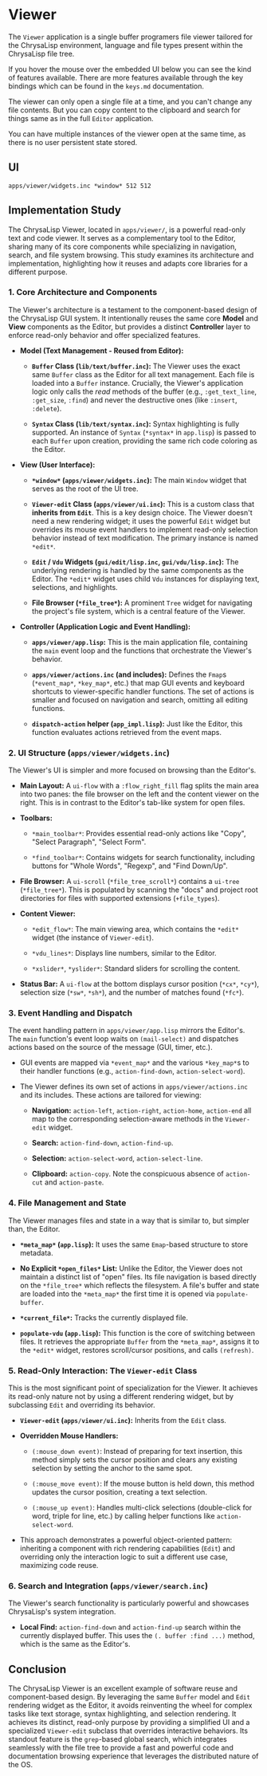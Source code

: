 # Viewer

The `Viewer` application is a single buffer programers file viewer tailored for
the ChrysaLisp environment, language and file types present within the
ChrysaLisp file tree.

If you hover the mouse over the embedded UI below you can see the kind of
features available. There are more features available through the key bindings
which can be found in the `keys.md` documentation.

The viewer can only open a single file at a time, and you can't change any file
contents. But you can copy content to the clipboard and search for things same
as in the full `Editor` application.

You can have multiple instances of the viewer open at the same time, as there
is no user persistent state stored.

## UI

```widget
apps/viewer/widgets.inc *window* 512 512
```

## Implementation Study

The ChrysaLisp Viewer, located in `apps/viewer/`, is a powerful read-only text
and code viewer. It serves as a complementary tool to the Editor, sharing many
of its core components while specializing in navigation, search, and file system
browsing. This study examines its architecture and implementation, highlighting
how it reuses and adapts core libraries for a different purpose.

### 1. Core Architecture and Components

The Viewer's architecture is a testament to the component-based design of the
ChrysaLisp GUI system. It intentionally reuses the same core **Model** and
**View** components as the Editor, but provides a distinct **Controller** layer
to enforce read-only behavior and offer specialized features.

*   **Model (Text Management - Reused from Editor):**

    * **`Buffer` Class (`lib/text/buffer.inc`):** The Viewer uses the exact same
        `Buffer` class as the Editor for all text management. Each file is
        loaded into a `Buffer` instance. Crucially, the Viewer's application
        logic only calls the *read* methods of the buffer (e.g.,
        `:get_text_line`, `:get_size`, `:find`) and never the destructive ones
        (like `:insert`, `:delete`).

    * **`Syntax` Class (`lib/text/syntax.inc`):** Syntax highlighting is fully
        supported. An instance of `Syntax` (`*syntax*` in `app.lisp`) is passed
        to each `Buffer` upon creation, providing the same rich code coloring as
        the Editor.

*   **View (User Interface):**

    * **`*window*` (`apps/viewer/widgets.inc`):** The main `Window` widget that
        serves as the root of the UI tree.

    * **`Viewer-edit` Class (`apps/viewer/ui.inc`):** This is a custom class
        that **inherits from `Edit`**. This is a key design choice. The Viewer
        doesn't need a new rendering widget; it uses the powerful `Edit` widget
        but overrides its mouse event handlers to implement read-only selection
        behavior instead of text modification. The primary instance is named
        `*edit*`.

    * **`Edit` / `Vdu` Widgets (`gui/edit/lisp.inc`, `gui/vdu/lisp.inc`):** The
        underlying rendering is handled by the same components as the Editor.
        The `*edit*` widget uses child `Vdu` instances for displaying text,
        selections, and highlights.

    * **File Browser (`*file_tree*`):** A prominent `Tree` widget for navigating
        the project's file system, which is a central feature of the Viewer.

*   **Controller (Application Logic and Event Handling):**

    * **`apps/viewer/app.lisp`:** This is the main application file, containing
        the `main` event loop and the functions that orchestrate the Viewer's
        behavior.

    * **`apps/viewer/actions.inc` (and includes):** Defines the `Fmap`s
        (`*event_map*`, `*key_map*`, etc.) that map GUI events and keyboard
        shortcuts to viewer-specific handler functions. The set of actions is
        smaller and focused on navigation and search, omitting all editing
        functions.

    * **`dispatch-action` helper (`app_impl.lisp`):** Just like the Editor, this
        function evaluates actions retrieved from the event maps.

### 2. UI Structure (`apps/viewer/widgets.inc`)

The Viewer's UI is simpler and more focused on browsing than the Editor's.

*   **Main Layout:** A `ui-flow` with a `:flow_right_fill` flag splits the main
    area into two panes: the file browser on the left and the content viewer on
    the right. This is in contrast to the Editor's tab-like system for open
    files.

*   **Toolbars:**

    * `*main_toolbar*`: Provides essential read-only actions like "Copy",
        "Select Paragraph", "Select Form".

    * `*find_toolbar*`: Contains widgets for search functionality, including
        buttons for "Whole Words", "Regexp", and "Find Down/Up".

*   **File Browser:** A `ui-scroll` (`*file_tree_scroll*`) contains a `ui-tree` (`*file_tree*`). This is populated by scanning the "docs" and project root directories for files with supported extensions (`+file_types`).

*   **Content Viewer:**

    * `*edit_flow*`: The main viewing area, which contains the `*edit*` widget
        (the instance of `Viewer-edit`).

    * `*vdu_lines*`: Displays line numbers, similar to the Editor.

    * `*xslider*`, `*yslider*`: Standard sliders for scrolling the content.

*   **Status Bar:** A `ui-flow` at the bottom displays cursor position (`*cx*`,
    `*cy*`), selection size (`*sw*`, `*sh*`), and the number of matches found
    (`*fc*`).

### 3. Event Handling and Dispatch

The event handling pattern in `apps/viewer/app.lisp` mirrors the Editor's. The
`main` function's event loop waits on `(mail-select)` and dispatches actions
based on the source of the message (GUI, timer, etc.).

*   GUI events are mapped via `*event_map*` and the various `*key_map*`s to
    their handler functions (e.g., `action-find-down`, `action-select-word`).

*   The Viewer defines its own set of actions in `apps/viewer/actions.inc` and
    its includes. These actions are tailored for viewing:

    * **Navigation:** `action-left`, `action-right`, `action-home`, `action-end`
        all map to the corresponding selection-aware methods in the
        `Viewer-edit` widget.

    * **Search:** `action-find-down`, `action-find-up`.

    * **Selection:** `action-select-word`, `action-select-line`.

    * **Clipboard:** `action-copy`. Note the conspicuous absence of `action-cut`
        and `action-paste`.

### 4. File Management and State

The Viewer manages files and state in a way that is similar to, but simpler
than, the Editor.

*   **`*meta_map*` (`app.lisp`):** It uses the same `Emap`-based structure to
    store metadata.

*   **No Explicit `*open_files*` List:** Unlike the Editor, the Viewer does not
    maintain a distinct list of "open" files. Its file navigation is based
    directly on the `*file_tree*` which reflects the filesystem. A file's buffer
    and state are loaded into the `*meta_map*` the first time it is opened via
    `populate-buffer`.

*   **`*current_file*`:** Tracks the currently displayed file.

*   **`populate-vdu` (`app.lisp`):** This function is the core of switching
    between files. It retrieves the appropriate `Buffer` from the `*meta_map*`,
    assigns it to the `*edit*` widget, restores scroll/cursor positions, and
    calls `(refresh)`.

### 5. Read-Only Interaction: The `Viewer-edit` Class

This is the most significant point of specialization for the Viewer. It achieves
its read-only nature not by using a different rendering widget, but by
subclassing `Edit` and overriding its behavior.

*   **`Viewer-edit` (`apps/viewer/ui.inc`):** Inherits from the `Edit` class.

*   **Overridden Mouse Handlers:**

    * `(:mouse_down event)`: Instead of preparing for text insertion, this
        method simply sets the cursor position and clears any existing selection
        by setting the anchor to the same spot.

    * `(:mouse_move event)`: If the mouse button is held down, this method
        updates the cursor position, creating a text selection.

    * `(:mouse_up event)`: Handles multi-click selections (double-click for
        word, triple for line, etc.) by calling helper functions like
        `action-select-word`.

*   This approach demonstrates a powerful object-oriented pattern: inheriting a
    component with rich rendering capabilities (`Edit`) and overriding only the
    interaction logic to suit a different use case, maximizing code reuse.

### 6. Search and Integration (`apps/viewer/search.inc`)

The Viewer's search functionality is particularly powerful and showcases
ChrysaLisp's system integration.

*   **Local Find:** `action-find-down` and `action-find-up` search within the
    currently displayed buffer. This uses the `(. buffer :find ...)` method,
    which is the same as the Editor's.

## Conclusion

The ChrysaLisp Viewer is an excellent example of software reuse and
component-based design. By leveraging the same `Buffer` model and `Edit`
rendering widget as the Editor, it avoids reinventing the wheel for complex
tasks like text storage, syntax highlighting, and selection rendering. It
achieves its distinct, read-only purpose by providing a simplified UI and a
specialized `Viewer-edit` subclass that overrides interactive behaviors. Its
standout feature is the `grep`-based global search, which integrates seamlessly
with the file tree to provide a fast and powerful code and documentation
browsing experience that leverages the distributed nature of the OS.